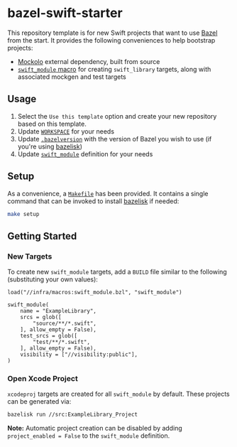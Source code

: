 # bazel-swift-starter

This repository template is for new Swift projects that want to use [Bazel](https://bazel.build) from the start. It provides the following conveniences to help bootstrap projects:
- [Mockolo](external/mockolo/BUILD) external dependency, built from source
- [`swift_module` macro](infra/macros/swift_module.bzl) for creating `swift_library` targets, along with associated mockgen and test targets

## Usage

1. Select the `Use this template` option and create your new repository based on this template.
2. Update [`WORKSPACE`](WORKSPACE) for your needs
3. Update [`.bazelversion`](.bazelversion) with the version of Bazel you wish to use (if you're using [bazelisk](https://github.com/bazelbuild/bazelisk))
4. Update [`swift_module`](infra/macros/swift_module.bzl) definition for your needs

## Setup

As a convenience, a [`Makefile`](Makefile) has been provided. It contains a single command that can be invoked to install [bazelisk](https://github.com/bazelbuild/bazelisk) if needed:
```bash
make setup
```

## Getting Started

### New Targets
To create new `swift_module` targets, add a `BUILD` file similar to the following (substituting your own values):
```starlark
load("//infra/macros:swift_module.bzl", "swift_module")

swift_module(
    name = "ExampleLibrary",
    srcs = glob([
        "source/**/*.swift",
    ], allow_empty = False),
    test_srcs = glob([
        "test/**/*.swift",
    ], allow_empty = False),
    visibility = ["//visibility:public"],
)
```

### Open Xcode Project
`xcodeproj` targets are created for all `swift_module` by default. These projects can be generated via:
```bash
bazelisk run //src:ExampleLibrary_Project
```

**Note:** Automatic project creation can be disabled by adding `project_enabled = False` to the `swift_module` definition.
